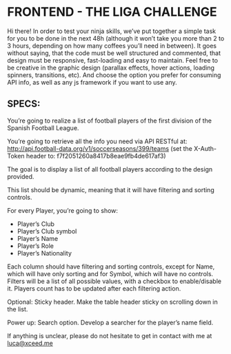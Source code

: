 # FRONTEND - THE LIGA CHALLENGE

Hi there! In order to test your ninja skills, we’ve put together a simple task for you to be done in the next 48h (although it won’t take you more than 2 to 3 hours, depending on how many coffees you’ll need in between).
It goes without saying, that the code must be well structured and commented, that design must be responsive, fast-loading and easy to maintain.
Feel free to be creative in the graphic design (parallax effects, hover actions, loading spinners, transitions, etc). And choose the option you prefer for consuming API info, as well as any js framework if you want to use any.

## SPECS:

You’re going to realize a list of football players of the first division of the Spanish Football League.

You’re going to retrieve all the info you need via API RESTful at:
http://api.football-data.org/v1/soccerseasons/399/teams
(set the X-Auth-Token header to: f7f2051260a8417b8eae9fb4de617af3)

The goal is to display a list of all football players according to the design provided.

This list should be dynamic, meaning that it will have filtering and sorting controls.

For every Player, you’re going to show:
* Player’s Club
* Player’s Club symbol
* Player’s Name
* Player’s Role
* Player’s Nationality

Each column should have filtering and sorting controls, except for Name, which will have only sorting and for Symbol, which will have no controls. Filters will be a list of all possible values, with a checkbox to enable/disable it. Players count has to be updated after each filtering action.

Optional: Sticky header. Make the table header sticky on scrolling down in the list.

Power up: Search option. Develop a searcher for the player’s name field.

If anything is unclear, please do not hesitate to get in contact with me at
luca@xceed.me
